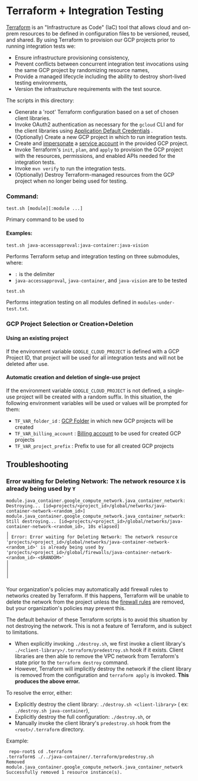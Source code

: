 # Terraform + Integration Testing

[Terraform](https://www.terraform.io/) is an "Infrastructure as Code" (IaC) tool that allows cloud
and on-prem resources to be defined in configuration files to be versioned, reused, and shared. By
using Terraform to provision our GCP projects prior to running integration tests we:

* Ensure infrastructure provisioning consistency,
* Prevent conflicts between concurrent integration test invocations using the same GCP project by
  randomizing resource names,
* Provide a managed lifecycle including the ability to destroy short-lived testing environments,
* Version the infrastructure requirements with the test source.

The scripts in this directory:

* Generate a 'root' Terraform configuration based on a set of chosen client libraries.
* Invoke OAuth2 authentication as necessary for the `gcloud` CLI and for the client libraries using
  [Application Default Credentials](https://cloud.google.com/docs/authentication/application-default-credentials)
  .
* (Optionally) Create a new GCP project in which to run integration tests.
* Create and [impersonate](https://cloud.google.com/iam/docs/impersonating-service-accounts) a
  [service account](https://cloud.google.com/iam/docs/understanding-service-accounts) in the
  provided GCP project.
* Invoke Terraform's `init`, `plan`, and `apply` to provision the GCP project with
  the resources, permissions, and enabled APIs needed for the integration tests.
* Invoke `mvn verify` to run the integration tests.
* (Optionally) Destroy Terraform-managed resources from the GCP project when no longer being used
  for testing.

### Command:

```
test.sh [module][:module ...]
```

Primary command to be used to

#### Examples:

```shell
test.sh java-accessapproval:java-container:java-vision
```

Performs Terraform setup and integration testing on three submodules, where:

* `:` is the delimiter
* `java-accessapproval`, `java-container`, and `java-vision` are to be tested

```shell
test.sh
```

Performs integration testing on all modules defined in `modules-under-test.txt`.

### GCP Project Selection or Creation+Deletion

#### Using an existing project

If the environment variable `GOOGLE_CLOUD_PROJECT` is defined with a
GCP Project ID, that project will be used for all integration tests and
will not be deleted after use.

#### Automatic creation and deletion of single-use project

If the environment variable `GOOGLE_CLOUD_PROJECT` is not defined,
a single-use project will be created with a random suffix. In this
situation, the following environment variables will be used or
values will be prompted for them:

* `TF_VAR_folder_id` : [GCP Folder](https://cloud.google.com/resource-manager/docs/creating-managing-folders)
  in which new GCP projects will be created
* `TF_VAR_billing_account` : [Billing account](https://cloud.google.com/billing/docs/concepts) to be
  used for created GCP projects
* `TF_VAR_project_prefix` : Prefix to use for all created GCP projects

## Troubleshooting

### Error waiting for Deleting Network: The network resource `X` is already being used by `Y`

```
module.java_container.google_compute_network.java_container_network: Destroying... [id=projects/<project_id>/global/networks/java-container-network-<random_id>]
module.java_container.google_compute_network.java_container_network: Still destroying... [id=projects/<project_id>/global/networks/java-container-network-<random_id>, 10s elapsed]
╷
│ Error: Error waiting for Deleting Network: The network resource 'projects/<project_id>/global/networks/java-container-network-<random_id>' is already being used by 'projects/<project_id>/global/firewalls/java-container-network-<random_id>-<$RANDOM>'
│ 
│ 
│ 
╵
```

Your organization's policies may automatically add firewall rules to networks created by Terraform.
If this happens, Terraform will be unable to delete the network from the project unless the
[firewall rules](https://pantheon.corp.google.com/networking/firewalls/list) are removed, but your
organization's policies may prevent this.

The default behavior of these Terraform scripts is to avoid this situation by not destroying the
network. This is not a feature of Terraform, and is subject to limitations.

* When explicitly invoking `./destroy.sh`, we first invoke a client library's
  `./<client-library>/.terraform/predestroy.sh` hook if it exists. Client libraries are then able to
  remove the VPC network from Terraform's state prior to the `terraform destroy` command.
* However, Terraform will implicitly destroy the network if the client library is removed from the
  configuration and `terraform apply` is invoked. **This produces the above error.**

To resolve the error, either:

* Explicitly destroy the client library: `./destroy.sh <client-library>` (
  ex: `./destroy.sh java-container`),
* Explicitly destroy the full configuration: `./destroy.sh`, or
* Manually invoke the client library's `predestroy.sh` hook from the `<root>/.terraform` directory.

Example:

```shell
 repo-root$ cd .terraform
.terraform$ ./../java-container/.terraform/predestroy.sh
Removed module.java_container.google_compute_network.java_container_network
Successfully removed 1 resource instance(s).
```

